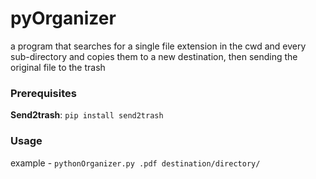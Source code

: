 # pyOrganizer



 a program that searches for a single file extension in the cwd and every sub-directory
 and copies them to a new destination, then sending the original file to the trash

### Prerequisites
**Send2trash**: `pip install send2trash`

### Usage
example - `pythonOrganizer.py .pdf destination/directory/`

